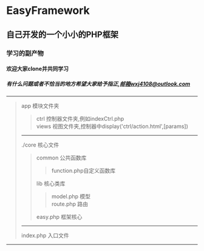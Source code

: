 # EasyFramework  
## 自己开发的一个小小的PHP框架  
### 学习的副产物  
#### 欢迎大家clone并共同学习  
##### 有什么问题或者不恰当的地方希望大家给予指正,邮箱wxj4108@outlook.com  
***  
> app 模块文件夹  
>> ctrl 控制器文件夹,例如indexCtrl.php  
>> views 视图文件夹,控制器中display('ctrl/action.html',\[params\])  
> ***  
> ./core 核心文件  
>> common 公共函数库  
>>> function.php自定义函数库  
>>  
>> lib 核心类库  
>>> model.php 模型  
>>> route.php 路由  
>>  
>>easy.php 框架核心  
>>  
> ***  
> index.php 入口文件  
  
***  
